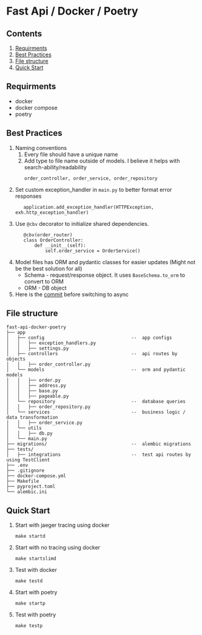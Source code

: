 # Fast Api / Docker / Poetry 

## Contents
1. [Requirments](https://github.com/rannysweis/fast-api-docker-poetry#Requirments)
2. [Best Practices](https://github.com/rannysweis/fast-api-docker-poetry#Best-Practices)
3. [File structure](https://github.com/rannysweis/fast-api-docker-poetry#File-structure)
4. [Quick Start](https://github.com/rannysweis/fast-api-docker-poetry#Quick-Start)

## Requirments
 - docker
 - docker compose
 - poetry

## Best Practices

1. Naming conventions
   1. Every file should have a unique name
   2. Add type to file name outside of models. I believe it helps with search-ability/readability 
      ```
      order_controller, order_service, order_repository
      ```
2. Set custom exception_handler in `main.py` to better format error responses
   ```
      application.add_exception_handler(HTTPException, exh.http_exception_handler)
   ```
3. Use `@cbv` decorator to initialize shared dependencies.
   ```
      @cbv(order_router)
      class OrderController:
          def __init__(self):
              self.order_service = OrderService()
   ```
4. Model files has ORM and pydantic classes for easier updates (Might not be the best solution for all)
   - Schema - request/response object. It uses `BaseSchema.to_orm` to convert to ORM
   - ORM - DB object
5. Here is the [commit](https://github.com/rannysweis/fast-api-docker-poetry/tree/3a075badcf27b7a0e42fb5cc971492fcb7c82d23) before switching to async 



## File structure
```
fast-api-docker-poetry 
├── app
│   ├── config                                --  app configs
│   │   ├── exception_handlers.py        
│   │   ├── settings.py                  
│   ├── controllers                           --  api routes by objects
│   │   ├── order_controller.py 
│   └── models                                --  orm and pydantic models
│   │   ├── order.py
│   │   ├── address.py
│   │   ├── base.py
│   │   ├── pageable.py
│   └── repository                            --  database queries
│   │   ├── order_repository.py
│   └── services                              --  business logic / data transformation
│   │   ├── order_service.py
│   └── utils
│   │   ├── db.py
│   └── main.py
├── migrations/                               --  alembic migrations
├── tests/
│   ├── integrations                          --  test api routes by using TestClient
├── .env
├── .gitignore
├── docker-compose.yml
├── Makefile
├── pyproject.toml
└── alembic.ini
```



## Quick Start

1. Start with jaeger tracing using docker
    ```
    make startd
    ```
2. Start with no tracing using docker
    ```
    make startslimd
    ```
3. Test with docker
    ```
    make testd
    ```
4. Start with poetry
    ```
    make startp
    ```
5. Test with poetry
    ```
    make testp
    ```

